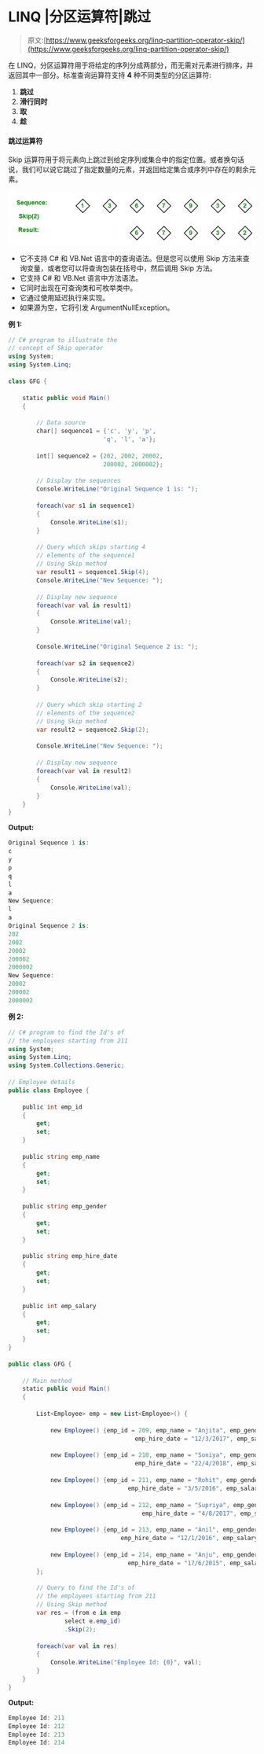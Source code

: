 # LINQ |分区运算符|跳过

> 原文:[https://www.geeksforgeeks.org/linq-partition-operator-skip/](https://www.geeksforgeeks.org/linq-partition-operator-skip/)

在 LINQ，分区运算符用于将给定的序列分成两部分，而无需对元素进行排序，并返回其中一部分。标准查询运算符支持 **4** 种不同类型的分区运算符:

1.  **跳过**
2.  **滑行同时**
3.  **取**
4.  **趁**

#### 跳过运算符

Skip 运算符用于将元素向上跳过到给定序列或集合中的指定位置。或者换句话说，我们可以说它跳过了指定数量的元素，并返回给定集合或序列中存在的剩余元素。

![](img/985df68afd664f2c00856aaca7cf9406.png)

*   它不支持 C# 和 VB.Net 语言中的查询语法。但是您可以使用 Skip 方法来查询变量，或者您可以将查询包装在括号中，然后调用 Skip 方法。
*   它支持 C# 和 VB.Net 语言中方法语法。
*   它同时出现在可查询类和可枚举类中。
*   它通过使用延迟执行来实现。
*   如果源为空，它将引发 ArgumentNullException。

**例 1:**

```cs
// C# program to illustrate the 
// concept of Skip operator
using System;
using System.Linq;

class GFG {

    static public void Main()
    {

        // Data source
        char[] sequence1 = {'c', 'y', 'p',
                           'q', 'l', 'a'};

        int[] sequence2 = {202, 2002, 20002,
                           200002, 2000002};

        // Display the sequences
        Console.WriteLine("Original Sequence 1 is: ");

        foreach(var s1 in sequence1)
        {
            Console.WriteLine(s1);
        }

        // Query which skips starting 4
        // elements of the sequence1
        // Using Skip method
        var result1 = sequence1.Skip(4);
        Console.WriteLine("New Sequence: ");

        // Display new sequence
        foreach(var val in result1)
        {
            Console.WriteLine(val);
        }

        Console.WriteLine("Original Sequence 2 is: ");

        foreach(var s2 in sequence2)
        {
            Console.WriteLine(s2);
        }

        // Query which skip starting 2 
        // elements of the sequence2
        // Using Skip method
        var result2 = sequence2.Skip(2);

        Console.WriteLine("New Sequence: ");

        // Display new sequence
        foreach(var val in result2)
        {
            Console.WriteLine(val);
        }
    }
}
```

**Output:**

```cs
Original Sequence 1 is: 
c
y
p
q
l
a
New Sequence: 
l
a
Original Sequence 2 is: 
202
2002
20002
200002
2000002
New Sequence: 
20002
200002
2000002

```

**例 2:**

```cs
// C# program to find the Id's of
// the employees starting from 211
using System;
using System.Linq;
using System.Collections.Generic;

// Employee details
public class Employee {

    public int emp_id
    {
        get;
        set;
    }

    public string emp_name
    {
        get;
        set;
    }

    public string emp_gender
    {
        get;
        set;
    }

    public string emp_hire_date
    {
        get;
        set;
    }

    public int emp_salary
    {
        get;
        set;
    }
}

public class GFG {

    // Main method
    static public void Main()
    {

        List<Employee> emp = new List<Employee>() {

            new Employee() {emp_id = 209, emp_name = "Anjita", emp_gender = "Female",
                                    emp_hire_date = "12/3/2017", emp_salary = 20000},

            new Employee() {emp_id = 210, emp_name = "Soniya", emp_gender = "Female",
                                    emp_hire_date = "22/4/2018", emp_salary = 30000},

            new Employee() {emp_id = 211, emp_name = "Rohit", emp_gender = "Male",
                                  emp_hire_date = "3/5/2016", emp_salary = 40000},

            new Employee() {emp_id = 212, emp_name = "Supriya", emp_gender = "Female",
                                      emp_hire_date = "4/8/2017", emp_salary = 80000},

            new Employee() {emp_id = 213, emp_name = "Anil", emp_gender = "Male",
                                emp_hire_date = "12/1/2016", emp_salary = 60000},

            new Employee() {emp_id = 214, emp_name = "Anju", emp_gender = "Female",
                                  emp_hire_date = "17/6/2015", emp_salary = 50000},
        };

        // Query to find the Id's of
        // the employees starting from 211
        // Using Skip method
        var res = (from e in emp
                select e.emp_id)
                .Skip(2);

        foreach(var val in res)
        {
            Console.WriteLine("Employee Id: {0}", val);
        }
    }
}
```

**Output:**

```cs
Employee Id: 211
Employee Id: 212
Employee Id: 213
Employee Id: 214

```